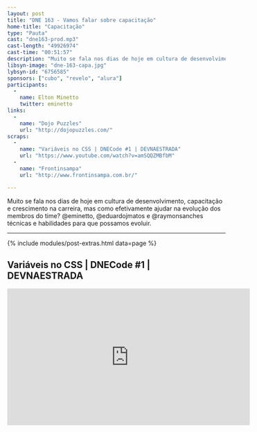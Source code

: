 ```yaml
---
layout: post
title: "DNE 163 - Vamos falar sobre capacitação"
home-title: "Capacitação"
type: "Pauta"
cast: "dne163-prod.mp3"
cast-length: "49926974"
cast-time: "00:51:57"
description: "Muito se fala nos dias de hoje em cultura de desenvolvimento, capacitação e crescimento na carreira, mas como efetivamente ajudar na evolução dos membros do time? @eminetto, @eduardojmatos e @raymonsanches técnicas e habilidades para que possamos evoluir."
libsyn-image: "dne-163-capa.jpg"
lybsyn-id: "6756585"
sponsors: ["cubo", "revelo", "alura"]
participants:
  -
    name: Elton Minetto
    twitter: eminetto
links:
  -
    name: "Dojo Puzzles"
    url: "http://dojopuzzles.com/"
scraps:
  -
    name: "Variáveis no CSS | DNECode #1 | DEVNAESTRADA"
    url: "https://www.youtube.com/watch?v=amSQQZMBfbM"
  -
    name: "Frontinsampa"
    url: "http://www.frontinsampa.com.br/"

---
```


Muito se fala nos dias de hoje em cultura de desenvolvimento, capacitação e crescimento na carreira, mas como efetivamente ajudar na evolução dos membros do time? @eminetto, @eduardojmatos e @raymonsanches técnicas e habilidades para que possamos evoluir.

---

{% include modules/post-extras.html data=page %}

<section class="post-youtube">
  <h2 class="post-youtube-title">
    Variáveis no CSS | DNECode #1 | DEVNAESTRADA
  </h2>
  <div class="v-wrapper">
    <iframe class="v-iframe" width="560" height="315" src="https://www.youtube.com/embed/amSQQZMBfbM" frameborder="0" allowfullscreen></iframe>
  </div>
</section>
